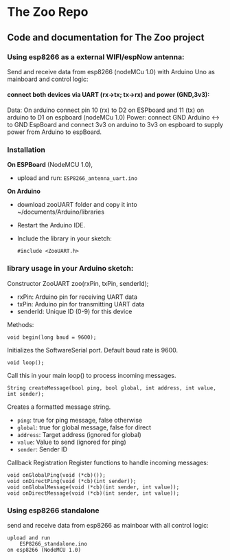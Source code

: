 # The Zoo Repo
## Code and documentation for The Zoo project 

### Using esp8266 as a external WIFI/espNow antenna:
Send and receive data from esp8266 (nodeMCu 1.0) with Arduino Uno as mainboard and control logic:

#### connect both devices via UART (rx->tx; tx->rx) and power (GND,3v3):

Data: 
    On arduino connect pin 10 (rx) to D2 on ESPboard and 
    11 (tx) on arduino to D1 on espboard (nodeMCu 1.0)
Power: 
    connect GND Arduino <-> to GND EspBoard and 
    connect 3v3 on arduino to 3v3 on espboard to supply power from Arduino to espBoard. 


### Installation

__On ESPBoard__ (NodeMCU 1.0), 
- upload and run: `ESP8266_antenna_uart.ino`

__On Arduino__
- download zooUART folder and copy it into ~/documents/Arduino/libraries
- Restart the Arduino IDE.
- Include the library in your sketch:

    `#include <ZooUART.h>`


### library usage in your Arduino sketch:
Constructor
    ZooUART zoo(rxPin, txPin, senderId);
- rxPin: Arduino pin for receiving UART data
- txPin: Arduino pin for transmitting UART data
- senderId: Unique ID (0-9) for this device

Methods:

    void begin(long baud = 9600);
Initializes the SoftwareSerial port. Default baud rate is 9600.

    void loop();
Call this in your main loop() to process incoming messages.

    String createMessage(bool ping, bool global, int address, int value, int sender);
Creates a formatted message string.

- `ping`: true for ping message, false otherwise
- `global`: true for global message, false for direct
- `address`: Target address (ignored for global)
- `value`: Value to send (ignored for ping)
- `sender`: Sender ID

Callback Registration
Register functions to handle incoming messages:

    void onGlobalPing(void (*cb)());
    void onDirectPing(void (*cb)(int sender));
    void onGlobalMessage(void (*cb)(int sender, int value));
    void onDirectMessage(void (*cb)(int sender, int value));




### Using esp8266 standalone
send and receive data from esp8266 as mainboar with all control logic:
    
    upload and run 
        ESP8266_standalone.ino
    on esp8266 (NodeMCU 1.0)
    


